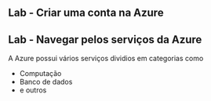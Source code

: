 ## Lab - Criar uma conta na Azure 

## Lab - Navegar pelos serviços da Azure

A Azure possui vários serviços dividios em categorias como 
- Computação
- Banco de dados
- e outros
